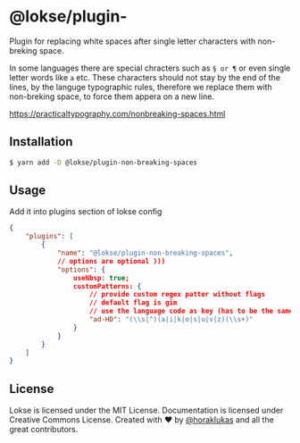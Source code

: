 # @lokse/plugin-

Plugin for replacing white spaces after single letter characters with non-breking space.

In some languages there are special chracters such as `§ or ¶` or even single letter words like `a` etc.
These characters should not stay by the end of the lines, by the languge typographic rules,
therefore we replace them with non-breking space, to force them appera on a new line.

https://practicaltypography.com/nonbreaking-spaces.html

## Installation

```sh
$ yarn add -D @lokse/plugin-non-breaking-spaces
```

## Usage

Add it into plugins section of lokse config

```json
{
    "plugins": [
        { 
            "name": "@lokse/plugin-non-breaking-spaces", 
            // options are optional )))
            "options": { 
                useNbsp: true;
                customPatterns: {
                    // provide custom regex patter without flags
                    // default flag is gim
                    // use the language code as key (has to be the same as your lang in the spreadsheet)
                    "ad-HD": "(\\s|^)(a|i|k|o|s|u|v|z)(\\s+)"
                }
            }
        }
    ]
}
```

## License
Lokse is licensed under the MIT License.
Documentation is licensed under Creative Commons License.
Created with ♥ by [@horaklukas](https://github.com/horaklukas) and all the great contributors.